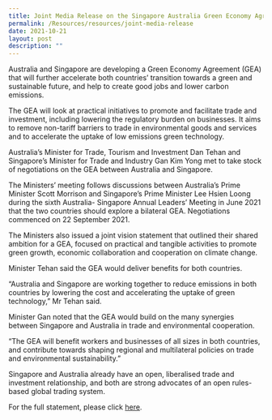 ```yaml
---
title: Joint Media Release on the Singapore Australia Green Economy Agreement
permalink: /Resources/resources/joint-media-release
date: 2021-10-21
layout: post
description: ""
---
```


Australia and Singapore are developing a Green Economy Agreement (GEA) that will further accelerate both countries’ transition towards a green and sustainable future, and help to create good jobs and lower carbon emissions.

The GEA will look at practical initiatives to promote and facilitate trade and investment, including lowering the regulatory burden on businesses. It aims to remove non-tariff barriers to trade in environmental goods and services and to accelerate the uptake of low emissions green technology.

Australia’s Minister for Trade, Tourism and Investment Dan Tehan and Singapore’s Minister for Trade and Industry Gan Kim Yong met to take stock of negotiations on the GEA between Australia and Singapore.

The Ministers’ meeting follows discussions between Australia’s Prime Minister Scott Morrison and Singapore’s Prime Minister Lee Hsien Loong during the sixth Australia- Singapore Annual Leaders’ Meeting in June 2021 that the two countries should explore a bilateral GEA. Negotiations commenced on 22 September 2021.

The Ministers also issued a joint vision statement that outlined their shared ambition for a GEA, focused on practical and tangible activities to promote green growth, economic collaboration and cooperation on climate change.

Minister Tehan said the GEA would deliver benefits for both countries.

“Australia and Singapore are working together to reduce emissions in both countries by lowering the cost and accelerating the uptake of green technology,” Mr Tehan said.

Minister Gan noted that the GEA would build on the many synergies between Singapore and Australia in trade and environmental cooperation.

“The GEA will benefit workers and businesses of all sizes in both countries, and contribute towards shaping regional and multilateral policies on trade and environmental sustainability.”

Singapore and Australia already have an open, liberalised trade and investment relationship, and both are strong advocates of an open rules-based global trading system.

For the full statement, please click [here](https://www.mti.gov.sg/-/media/MTI/Newsroom/Press-Releases/2021/10/Joint-Press-Release-on-Singapore-Australia-Green-Economy-Agreement_11October.pdf).